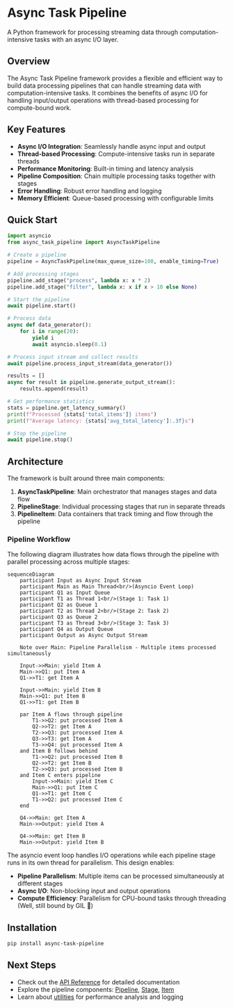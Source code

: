 # Async Task Pipeline

A Python framework for processing streaming data through computation-intensive tasks with an async I/O layer.
## Overview

The Async Task Pipeline framework provides a flexible and efficient way to build data processing pipelines that can handle streaming data with computation-intensive tasks. It combines the benefits of async I/O for handling input/output operations with thread-based processing for compute-bound work.

## Key Features

- **Async I/O Integration**: Seamlessly handle async input and output
- **Thread-based Processing**: Compute-intensive tasks run in separate threads
- **Performance Monitoring**: Built-in timing and latency analysis
- **Pipeline Composition**: Chain multiple processing tasks together with stages
- **Error Handling**: Robust error handling and logging
- **Memory Efficient**: Queue-based processing with configurable limits

## Quick Start

```python
import asyncio
from async_task_pipeline import AsyncTaskPipeline

# Create a pipeline
pipeline = AsyncTaskPipeline(max_queue_size=100, enable_timing=True)

# Add processing stages
pipeline.add_stage("process", lambda x: x * 2)
pipeline.add_stage("filter", lambda x: x if x > 10 else None)

# Start the pipeline
await pipeline.start()

# Process data
async def data_generator():
    for i in range(20):
        yield i
        await asyncio.sleep(0.1)

# Process input stream and collect results
await pipeline.process_input_stream(data_generator())

results = []
async for result in pipeline.generate_output_stream():
    results.append(result)

# Get performance statistics
stats = pipeline.get_latency_summary()
print(f"Processed {stats['total_items']} items")
print(f"Average latency: {stats['avg_total_latency']:.3f}s")

# Stop the pipeline
await pipeline.stop()
```

## Architecture

The framework is built around three main components:

1. **AsyncTaskPipeline**: Main orchestrator that manages stages and data flow
2. **PipelineStage**: Individual processing stages that run in separate threads
3. **PipelineItem**: Data containers that track timing and flow through the pipeline

### Pipeline Workflow

The following diagram illustrates how data flows through the pipeline with parallel processing across multiple stages:

```mermaid
sequenceDiagram
    participant Input as Async Input Stream
    participant Main as Main Thread<br/>(Asyncio Event Loop)
    participant Q1 as Input Queue
    participant T1 as Thread 1<br/>(Stage 1: Task 1)
    participant Q2 as Queue 1
    participant T2 as Thread 2<br/>(Stage 2: Task 2)
    participant Q3 as Queue 2
    participant T3 as Thread 3<br/>(Stage 3: Task 3)
    participant Q4 as Output Queue
    participant Output as Async Output Stream

    Note over Main: Pipeline Parallelism - Multiple items processed simultaneously

    Input->>Main: yield Item A
    Main->>Q1: put Item A
    Q1->>T1: get Item A

    Input->>Main: yield Item B
    Main->>Q1: put Item B
    Q1->>T1: get Item B

    par Item A flows through pipeline
        T1->>Q2: put processed Item A
        Q2->>T2: get Item A
        T2->>Q3: put processed Item A
        Q3->>T3: get Item A
        T3->>Q4: put processed Item A
    and Item B follows behind
        T1->>Q2: put processed Item B
        Q2->>T2: get Item B
        T2->>Q3: put processed Item B
    and Item C enters pipeline
        Input->>Main: yield Item C
        Main->>Q1: put Item C
        Q1->>T1: get Item C
        T1->>Q2: put processed Item C
    end

    Q4->>Main: get Item A
    Main->>Output: yield Item A

    Q4->>Main: get Item B
    Main->>Output: yield Item B

```

The asyncio event loop handles I/O operations while each pipeline stage runs in its own thread for parallelism. This design enables:

- **Pipeline Parallelism**: Multiple items can be processed simultaneously at different stages
- **Async I/O**: Non-blocking input and output operations
- **Compute Efficiency**: Parallelism for CPU-bound tasks through threading (Well, still bound by GIL 🤷️)

## Installation

```bash
pip install async-task-pipeline
```

## Next Steps

- Check out the [API Reference](api/pipeline.md) for detailed documentation
- Explore the pipeline components: [Pipeline](api/pipeline.md), [Stage](api/stage.md), [Item](api/item.md)
- Learn about [utilities](api/utils.md) for performance analysis and logging
